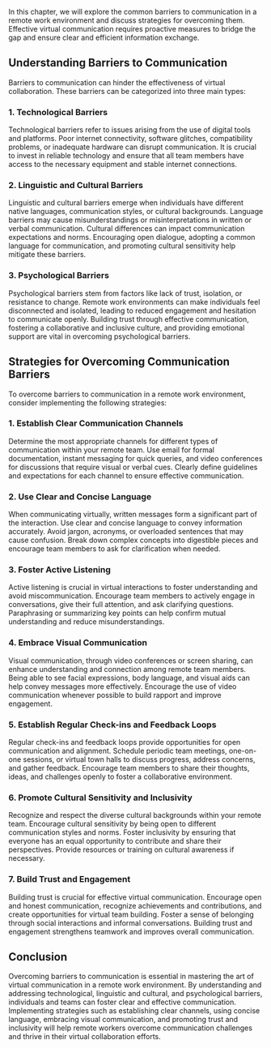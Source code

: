 
In this chapter, we will explore the common barriers to communication in a remote work environment and discuss strategies for overcoming them. Effective virtual communication requires proactive measures to bridge the gap and ensure clear and efficient information exchange.

## Understanding Barriers to Communication

Barriers to communication can hinder the effectiveness of virtual collaboration. These barriers can be categorized into three main types:

### 1\. Technological Barriers

Technological barriers refer to issues arising from the use of digital tools and platforms. Poor internet connectivity, software glitches, compatibility problems, or inadequate hardware can disrupt communication. It is crucial to invest in reliable technology and ensure that all team members have access to the necessary equipment and stable internet connections.

### 2\. Linguistic and Cultural Barriers

Linguistic and cultural barriers emerge when individuals have different native languages, communication styles, or cultural backgrounds. Language barriers may cause misunderstandings or misinterpretations in written or verbal communication. Cultural differences can impact communication expectations and norms. Encouraging open dialogue, adopting a common language for communication, and promoting cultural sensitivity help mitigate these barriers.

### 3\. Psychological Barriers

Psychological barriers stem from factors like lack of trust, isolation, or resistance to change. Remote work environments can make individuals feel disconnected and isolated, leading to reduced engagement and hesitation to communicate openly. Building trust through effective communication, fostering a collaborative and inclusive culture, and providing emotional support are vital in overcoming psychological barriers.

## Strategies for Overcoming Communication Barriers

To overcome barriers to communication in a remote work environment, consider implementing the following strategies:

### 1\. Establish Clear Communication Channels

Determine the most appropriate channels for different types of communication within your remote team. Use email for formal documentation, instant messaging for quick queries, and video conferences for discussions that require visual or verbal cues. Clearly define guidelines and expectations for each channel to ensure effective communication.

### 2\. Use Clear and Concise Language

When communicating virtually, written messages form a significant part of the interaction. Use clear and concise language to convey information accurately. Avoid jargon, acronyms, or overloaded sentences that may cause confusion. Break down complex concepts into digestible pieces and encourage team members to ask for clarification when needed.

### 3\. Foster Active Listening

Active listening is crucial in virtual interactions to foster understanding and avoid miscommunication. Encourage team members to actively engage in conversations, give their full attention, and ask clarifying questions. Paraphrasing or summarizing key points can help confirm mutual understanding and reduce misunderstandings.

### 4\. Embrace Visual Communication

Visual communication, through video conferences or screen sharing, can enhance understanding and connection among remote team members. Being able to see facial expressions, body language, and visual aids can help convey messages more effectively. Encourage the use of video communication whenever possible to build rapport and improve engagement.

### 5\. Establish Regular Check-ins and Feedback Loops

Regular check-ins and feedback loops provide opportunities for open communication and alignment. Schedule periodic team meetings, one-on-one sessions, or virtual town halls to discuss progress, address concerns, and gather feedback. Encourage team members to share their thoughts, ideas, and challenges openly to foster a collaborative environment.

### 6\. Promote Cultural Sensitivity and Inclusivity

Recognize and respect the diverse cultural backgrounds within your remote team. Encourage cultural sensitivity by being open to different communication styles and norms. Foster inclusivity by ensuring that everyone has an equal opportunity to contribute and share their perspectives. Provide resources or training on cultural awareness if necessary.

### 7\. Build Trust and Engagement

Building trust is crucial for effective virtual communication. Encourage open and honest communication, recognize achievements and contributions, and create opportunities for virtual team building. Foster a sense of belonging through social interactions and informal conversations. Building trust and engagement strengthens teamwork and improves overall communication.

## Conclusion

Overcoming barriers to communication is essential in mastering the art of virtual communication in a remote work environment. By understanding and addressing technological, linguistic and cultural, and psychological barriers, individuals and teams can foster clear and effective communication. Implementing strategies such as establishing clear channels, using concise language, embracing visual communication, and promoting trust and inclusivity will help remote workers overcome communication challenges and thrive in their virtual collaboration efforts.
